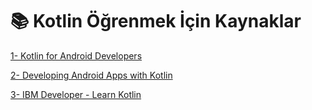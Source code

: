 # 📚 Kotlin Öğrenmek İçin Kaynaklar

[1- Kotlin for Android Developers](https://www.udacity.com/course/kotlin-for-android-developers--ud888)

[2- Developing Android Apps with Kotlin](https://www.udacity.com/course/developing-android-apps-with-kotlin--ud9012)

[3- IBM Developer - Learn Kotlin](https://developer.ibm.com/series/learn-kotlin/)
